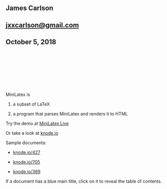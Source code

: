 ## James Carlson

## jxxcarlson@gmail.com

## October 5, 2018

<br/><br/><br/>

<br/><br/><br/>

MiniLatex is

1. a subset of LaTeX

2. a program that parses MiniLatex and renders it to HTML

Try the demo at [MiniLatex Live](https://jxxcarlson.github.io/app/miniLatexLive/index.html)

Or take a look at [knode.io](https://knode.io)

Sample documents:

- [knode.io/427](https://knode.io/427)

- [knode.io/705](https://knode.io/705)

- [knode.io/369](https://knode.io/369)

If a document has a blue main title, click on it to
reveal the table of contents.
